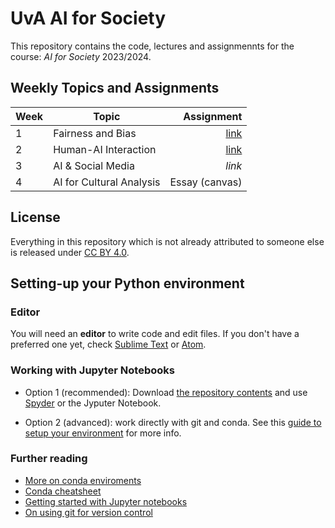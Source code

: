 # UvA AI for Society

This repository contains the code, lectures and assignmennts for the course: *AI for Society* 2023/2024. 

## Weekly Topics and Assignments

| Week         | Topic           | Assignment  |
| ------------- |-------------| -----:|
| 1      | Fairness and Bias | [link](https://github.com/StagerLee/UvA_AIForSociety_2023/blob/main/Week_1/Assignment/Machine%20Bias.ipynb) |
| 2      | Human-AI Interaction | [link](https://github.com/StagerLee/UvA_AIForSociety_2023/tree/main/Week_2/assignment) |
| 3      | AI & Social Media | *link* |
| 4      | AI for Cultural Analysis | Essay (canvas) |




## License

Everything in this repository which is not already attributed to someone else is released under [CC BY 4.0](https://creativecommons.org/licenses/by/4.0/). 

## Setting-up your Python environment

### Editor

You will need an **editor** to write code and edit files. If you don't have a preferred one yet, check [Sublime Text](https://www.sublimetext.com/) or [Atom](https://atom.io/).

### Working with Jupyter Notebooks

* Option 1 (recommended): Download [the repository contents](https://github.com/Giovanni1085/UvA_AIforSociety) and use [Spyder](https://www.spyder-ide.org) or the Jyputer Notebook.

* Option 2 (advanced): work directly with git and conda. See this [guide to setup your environment](https://github.com/Giovanni1085/UvA_CDH_2020/blob/master/setup.md) for more info.

### Further reading

* [More on conda enviroments](https://docs.conda.io/projects/conda/en/latest/user-guide/tasks/manage-environments.html)
* [Conda cheatsheet](https://docs.conda.io/projects/conda/en/4.6.0/_downloads/52a95608c49671267e40c689e0bc00ca/conda-cheatsheet.pdf)
* [Getting started with Jupyter notebooks](https://medium.com/codingthesmartway-com-blog/getting-started-with-jupyter-notebook-for-python-4e7082bd5d46)
* [On using git for version control](https://alan-turing-institute.github.io/rse-course/html/module04_version_control_with_git/index.html)
